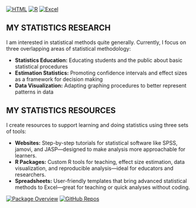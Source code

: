 [![HTML](https://img.shields.io/badge/HTML-purple?logo=readme&style=for-the-badge)](https://developer.mozilla.org/en-US/docs/Web/HTML)
[![R](https://img.shields.io/badge/R-blue?logo=r&style=for-the-badge)](https://www.r-project.org/)
[![Excel](https://img.shields.io/badge/Excel-%23217346?style=for-the-badge&logo=microsoft-excel&logoColor=white)](https://www.microsoft.com/en-us/microsoft-365/excel)

## MY STATISTICS RESEARCH

I am interested in statistical methods quite generally. Currently, I focus on three overlapping areas of statistical methodology:

- **Statistics Education:** Educating students and the public about basic statistical procedures
- **Estimation Statistics:** Promoting confidence intervals and effect sizes as a framework for decision making
- **Data Visualization:** Adapting graphing procedures to better represent patterns in data

## MY STATISTICS RESOURCES

I create resources to support learning and doing statistics using three sets of tools:

- **Websites:** Step-by-step tutorials for statistical software like SPSS, jamovi, and JASP—designed to make analysis more approachable for learners.
- **R Packages:** Custom R tools for teaching, effect size estimation, data visualization, and reproducible analysis—ideal for educators and researchers.
- **Spreadsheets:** User-friendly templates that bring advanced statistical methods to Excel—great for teaching or quick analyses without coding.

[![Package Overview](https://img.shields.io/badge/Summaries-gray?logo=readme&style=for-the-badge)](https://github.com/cwendorf/cwendorf/blob/main/summaries.md)
[![GitHub Repos](https://img.shields.io/badge/-Repositories-blue?logo=github&style=for-the-badge)](https://github.com/cwendorf?tab=repositories)
